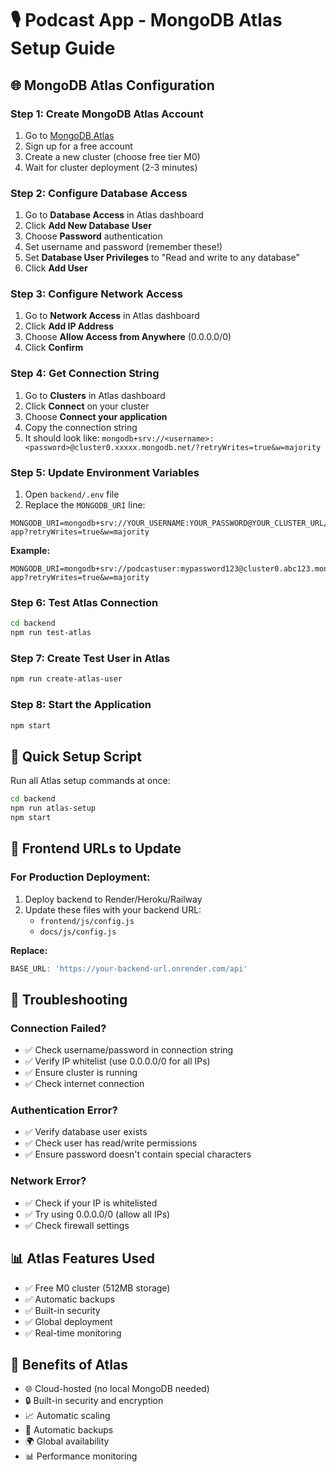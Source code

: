# 🎙️ Podcast App - MongoDB Atlas Setup Guide

## 🌐 **MongoDB Atlas Configuration**

### **Step 1: Create MongoDB Atlas Account**
1. Go to [MongoDB Atlas](https://www.mongodb.com/atlas)
2. Sign up for a free account
3. Create a new cluster (choose free tier M0)
4. Wait for cluster deployment (2-3 minutes)

### **Step 2: Configure Database Access**
1. Go to **Database Access** in Atlas dashboard
2. Click **Add New Database User**
3. Choose **Password** authentication
4. Set username and password (remember these!)
5. Set **Database User Privileges** to "Read and write to any database"
6. Click **Add User**

### **Step 3: Configure Network Access**
1. Go to **Network Access** in Atlas dashboard
2. Click **Add IP Address**
3. Choose **Allow Access from Anywhere** (0.0.0.0/0)
4. Click **Confirm**

### **Step 4: Get Connection String**
1. Go to **Clusters** in Atlas dashboard
2. Click **Connect** on your cluster
3. Choose **Connect your application**
4. Copy the connection string
5. It should look like: `mongodb+srv://<username>:<password>@cluster0.xxxxx.mongodb.net/?retryWrites=true&w=majority`

### **Step 5: Update Environment Variables**
1. Open `backend/.env` file
2. Replace the `MONGODB_URI` line:
```env
MONGODB_URI=mongodb+srv://YOUR_USERNAME:YOUR_PASSWORD@YOUR_CLUSTER_URL/podcast-app?retryWrites=true&w=majority
```

**Example:**
```env
MONGODB_URI=mongodb+srv://podcastuser:mypassword123@cluster0.abc123.mongodb.net/podcast-app?retryWrites=true&w=majority
```

### **Step 6: Test Atlas Connection**
```bash
cd backend
npm run test-atlas
```

### **Step 7: Create Test User in Atlas**
```bash
npm run create-atlas-user
```

### **Step 8: Start the Application**
```bash
npm start
```

## 🔧 **Quick Setup Script**
Run all Atlas setup commands at once:
```bash
cd backend
npm run atlas-setup
npm start
```

## 🎯 **Frontend URLs to Update**

### **For Production Deployment:**
1. Deploy backend to Render/Heroku/Railway
2. Update these files with your backend URL:
   - `frontend/js/config.js`
   - `docs/js/config.js`

**Replace:**
```javascript
BASE_URL: 'https://your-backend-url.onrender.com/api'
```

## 🚨 **Troubleshooting**

### **Connection Failed?**
- ✅ Check username/password in connection string
- ✅ Verify IP whitelist (use 0.0.0.0/0 for all IPs)
- ✅ Ensure cluster is running
- ✅ Check internet connection

### **Authentication Error?**
- ✅ Verify database user exists
- ✅ Check user has read/write permissions
- ✅ Ensure password doesn't contain special characters

### **Network Error?**
- ✅ Check if your IP is whitelisted
- ✅ Try using 0.0.0.0/0 (allow all IPs)
- ✅ Check firewall settings

## 📊 **Atlas Features Used**
- ✅ Free M0 cluster (512MB storage)
- ✅ Automatic backups
- ✅ Built-in security
- ✅ Global deployment
- ✅ Real-time monitoring

## 🎉 **Benefits of Atlas**
- 🌐 Cloud-hosted (no local MongoDB needed)
- 🔒 Built-in security and encryption
- 📈 Automatic scaling
- 💾 Automatic backups
- 🌍 Global availability
- 📊 Performance monitoring
